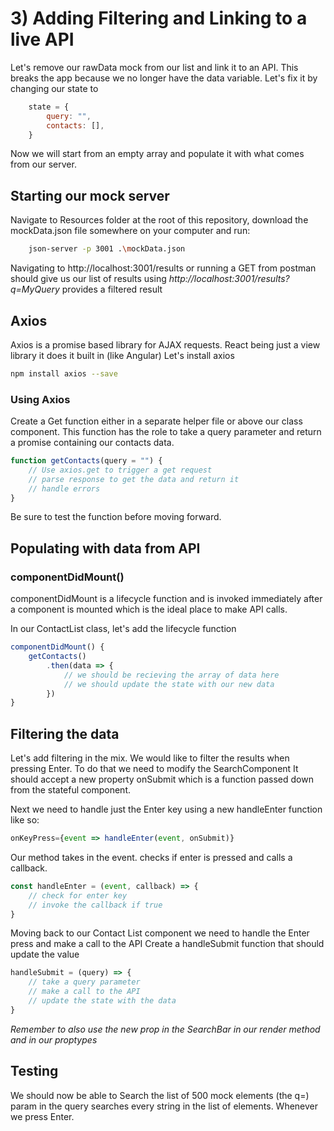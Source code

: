 # 3) Adding Filtering and Linking to a live API

Let's remove our rawData mock from our list and link it to an API. This breaks the app because we no longer have the data variable. Let's fix it by changing our state to 

```javascript
    state = {
        query: "",
        contacts: [],
    }
```

Now we will start from an empty array and populate it with what comes from our server.

## Starting our mock server

Navigate to Resources folder at the root of this repository, download the mockData.json file somewhere on your computer and run:

```bash
    json-server -p 3001 .\mockData.json
```

Navigating to http://localhost:3001/results or running a GET from postman should give us our list of results
using *http://localhost:3001/results?q=MyQuery* provides a filtered result


## Axios

Axios is a promise based library for AJAX requests. React being just a view library it does it built in (like Angular)
Let's install axios

```bash
npm install axios --save
```

### Using Axios

Create a Get function either in a separate helper file or above our class component. This function has the role to take a query parameter and return a promise containing our contacts data.

```javascript
function getContacts(query = "") {
    // Use axios.get to trigger a get request
    // parse response to get the data and return it
    // handle errors
}
```
Be sure to test the function before moving forward.

## Populating with data from API

### componentDidMount()

componentDidMount is a lifecycle function and is invoked immediately after a component is mounted which is the ideal place to make API calls.

In our ContactList class, let's add the lifecycle function

```javascript
componentDidMount() {
    getContacts()
        .then(data => {
            // we should be recieving the array of data here
            // we should update the state with our new data
        })
}
```

## Filtering the data

Let's add filtering in the mix. We would like to filter the results when pressing Enter. To do that we need to modify the SearchComponent
It should accept a new property onSubmit which is a function passed down from the stateful component.

Next we need to handle just the Enter key using a new handleEnter function like so:
```javascript
onKeyPress={event => handleEnter(event, onSubmit)}
```
Our method takes in the event. checks if enter is pressed and calls a callback.

```javascript
const handleEnter = (event, callback) => {
    // check for enter key
    // invoke the callback if true
}
```

Moving back to our Contact List component we need to handle the Enter press and make a call to the API 
Create a handleSubmit function that should update the value

```javascript
handleSubmit = (query) => {
    // take a query parameter
    // make a call to the API
    // update the state with the data
}
```

*Remember to also use the new prop in the SearchBar in our render method and in our proptypes*


## Testing

We should now be able to Search the list of 500 mock elements (the q=) param in the query searches every string in the list of elements. Whenever we press Enter.
